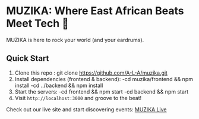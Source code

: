 # MUZIKA: Where East African Beats Meet Tech 🎵

 MUZIKA is here to rock your world (and your eardrums).

## Quick Start

1. Clone this repo : git clone https://github.com/A-L-A/muzika.git
2. Install dependencies (frontend & backend): 
-cd muzika/frontend && npm install
-cd ../backend && npm install
3. Start the servers:
-cd frontend && npm start
-cd backend && npm start
4. Visit `http://localhost:3000` and groove to the beat!

Check out our live site and start discovering events: [MUZIKA Live](https://your-deployed-url-here.com)